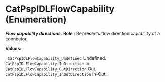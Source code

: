 # CatPspIDLFlowCapability (Enumeration)

**_Flow capability directions._**
**Role** : Represents flow direction capability of a connector.

**Values:**

` CatPspIDLFlowCapability_Undefined`      Undefined.
` CatPspIDLFlowCapability_InDirection`      In.
` CatPspIDLFlowCapability_OutDirection`      Out.
` CatPspIDLFlowCapability_InOutDirection`      In-Out.